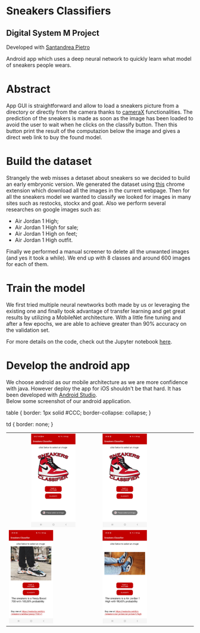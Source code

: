 # Sneakers Classifiers

<h2>Digital System M Project</h2>

Developed with <a href="https://github.com/Pirs98">Santandrea Pietro</a>

Android app which uses a deep neural network to quickly learn what model of sneakers people wears.

# Abstract

App GUI is straightforward and allow to load a sneakers picture from a directory or directly from the camera thanks to <a href="https://developer.android.com/training/camerax">cameraX</a> functionalities.
The prediction of the sneakers is made as soon as the image has been loaded to avoid the user to wait when he clicks on the classify button. Then this button print the result of the computazion below the image and gives a direct web link to buy the found model.

# Build the dataset
Strangely the web misses a detaset about sneakers so we decided to build an early embryonic version.
We generated the dataset using <a href="https://download-all-images.mobilefirst.me">this</a> chrome extension which download all the images in the current webpage. Then for all the sneakers model we wanted to classify we looked for images in many sites such as restocks, stockx and goat. Also we perform several researches on google images such as: 
<ul>
    <li>Air Jordan 1 High;</li>
    <li>Air Jordan 1 High for sale;</li>
    <li>Air Jordan 1 High on feet;</li>
    <li>Air Jordan 1 High outfit.</li>
</ul>
Finally we performed a manual screener to delete all the unwanted images (and yes it took a while).
We end up with 8 classes and around 600 images for each of them.

# Train the model
We first tried multiple neural newtworks both made by us or leveraging the existing one and finally took advantage of transfer learning and get great results by utilizing a MobileNet architecture. With a little fine tuning and after a few epochs, we are able to achieve greater than 90% accuracy on the validation set.

For more details on the code, check out the Jupyter notebook <a href="build_model/model_creation.ipynb">here</a>.

# Develop the android app
We choose android as our mobile architecture as we are more confidence with java. However deploy the app for iOS shouldn't be that hard. It has been developed with <a href="https://developer.android.com/studio">Android Studio</a>.<br>
Below some screenshot of our android application.

table {
    border: 1px solid #CCC;
    border-collapse: collapse;
}

td {
    border: none;
}
<table>
    <tr>
        <td><center><img src="app_screen/1.jpg" width="50%"></center></td>
        <td><img src="app_screen/2.jpg"  width="50%"></td>
    </tr>
    <tr>
        <td><img src="app_screen/3.jpg" width="50%"></td>
        <td><img src="app_screen/4.jpg" width="50%"></td>
    </tr>
</table>
    
   





